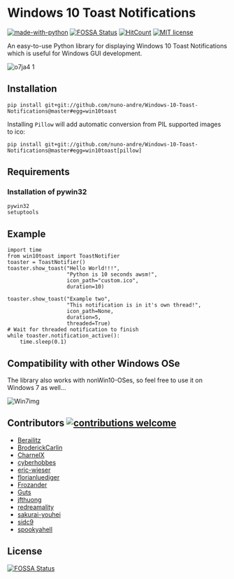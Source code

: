 # Windows 10 Toast Notifications
[![made-with-python](https://img.shields.io/badge/Made%20with-Python-1f425f.svg)](https://www.python.org/)  [![FOSSA Status](https://app.fossa.io/api/projects/git%2Bgithub.com%2Fjithurjacob%2FWindows-10-Toast-Notifications.svg?type=shield)](https://app.fossa.io/projects/git%2Bgithub.com%2Fjithurjacob%2FWindows-10-Toast-Notifications?ref=badge_shield) [![HitCount](http://hits.dwyl.io/jithurjacob/Windows-10-Toast-Notifications.svg)](http://hits.dwyl.io/jithurjacob/Windows-10-Toast-Notifications) [![MIT license](https://img.shields.io/badge/License-MIT-blue.svg)](https://lbesson.mit-license.org/)

An easy-to-use Python library for displaying Windows 10 Toast Notifications which is useful for Windows GUI development.


![o7ja4 1](https://cloud.githubusercontent.com/assets/7101452/19763806/75f71ba4-9c5d-11e6-9f16-d0d4bf43e63e.png)


## Installation

```
pip install git+git://github.com/nuno-andre/Windows-10-Toast-Notifications@master#egg=win10toast
```

Installing `Pillow` will add automatic conversion from PIL supported images to ico:
```
pip install git+git://github.com/nuno-andre/Windows-10-Toast-Notifications@master#egg=win10toast[pillow]
```

## Requirements

### Installation of pywin32
```
pywin32
setuptools
```

## Example

```
import time
from win10toast import ToastNotifier
toaster = ToastNotifier()
toaster.show_toast("Hello World!!!",
                   "Python is 10 seconds awsm!",
                   icon_path="custom.ico",
                   duration=10)

toaster.show_toast("Example two",
                   "This notification is in it's own thread!",
                   icon_path=None,
                   duration=5,
                   threaded=True)
# Wait for threaded notification to finish
while toaster.notification_active():
    time.sleep(0.1)
```

## Compatibility with other Windows OSe

The library also works with nonWin10-OSes, so feel free to use it on Windows 7 as well...

![Win7img](http://justpic.info/images4/8f3b/2018112513_25_30computerhpTightVNCViewer.png)

## Contributors [![contributions welcome](https://img.shields.io/badge/contributions-welcome-brightgreen.svg?style=flat)](https://github.com/jithurjacob/Windows-10-Toast-Notifications/issues)

+ [Berailitz](https://github.com/Berailitz)
+ [BroderickCarlin](https://github.com/BroderickCarlin)
+ [CharnelX](https://github.com/Charnelx)
+ [cyberhobbes](https://github.com/cyberhobbes)
+ [eric-wieser](https://github.com/eric-wieser)
+ [florianluediger](https://github.com/florianluediger)
+ [Frozander](https://github.com/Frozander)
+ [Guts](https://github.com/Guts)
+ [jfthuong](https://github.com/jfthuong)
+ [redreamality](https://github.com/redreamality)
+ [sakurai-youhei](https://github.com/sakurai-youhei)
+ [sidc9](https://github.com/sidc9)
+ [spookyahell](https://github.com/spookyahell)

## License
[![FOSSA Status](https://app.fossa.io/api/projects/git%2Bgithub.com%2Fjithurjacob%2FWindows-10-Toast-Notifications.svg?type=large)](https://app.fossa.io/projects/git%2Bgithub.com%2Fjithurjacob%2FWindows-10-Toast-Notifications?ref=badge_large)
